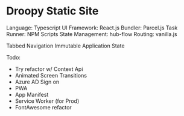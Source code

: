 # Droopy Static Site

Language: Typescript
UI Framework: React.js
Bundler: Parcel.js
Task Runner: NPM Scripts
State Management: hub-flow
Routing: vanilla.js


Tabbed Navigation
Immutable Application State

Todo:
- Try refactor w/ Context Api
- Animated Screen Transitions
- Azure AD Sign on
- PWA
 - App Manifest
 - Service Worker (for Prod)
- FontAwesome refactor
